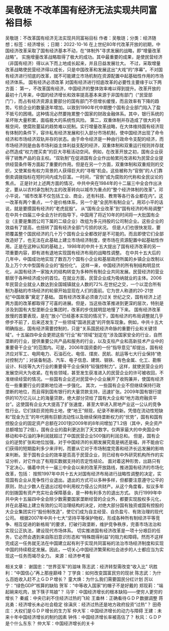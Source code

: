 # 吴敬琏  不改革国有经济无法实现共同富裕目标

吴敬琏：不改革国有经济无法实现共同富裕目标
作者：吴敬琏；分类：经济随想；标签：经济增长 ；日期：2022-10-16
在上世纪80年代改革开放的初期，中国经济改革采取了国有经济基本不动，在“体制外”寻求发展的战略，即“增量改革战略”。
实施增量改革战略取得了极大的成功。其中最重要的成果，是使民营经济（非国有经济）得以从下而上地成长起来，并且日益发展壮大。
不过，采取增量改革战略使民营经济得以成长，只是中国改革和发展这出“大戏”的“序幕”。不对国有经济进行彻底的改革，就不可能建立市场机制在资源配置中起基础性作用的市场经济体系。
国有经济必须改革
对国有经济进行彻底改革的必要性主要缘于以下两方面：
第一，不改革国有经济，中国经济的整体效率难以得到提升。改革开放的最初十几年来，中国的经济增长和效率提高基本来源于非国有部门（“民营部门”），而占有经济资源主要部分的国有部门不但增长缓慢，而且效率有下降的趋势。亏损企业的数量逐年增加。以致到1990年代中期整个国有企业部门陷入了盈不抵亏的困境。这种情况必然要拖累整个国家的财政金融体系。其中，银行系统的呆坏账大量积累，面临极大的系统性风险。
第二，双重体制并存造成了很大的寻租空间，使腐败蔓延的趋势难以扼制。实行增量改革战略，在大体维持国有经济现有体制的条件下，容许私有经济发展和引入部分市场机制，使中国经济出现了命令经济和市场经济双轨并存的状态。由于命令经济是一种由行政命令支配的经济，而市场经济则是由各市场利益主体利益支配的经济，双重体制和双重运行规则并存就必然造成“权力搅买卖”的巨大寻租活动空间。例如，在改革开放之初，国有企业获得了销售产品的自主权。“双轨制”在促进国有企业作出帕累托改进和为民营企业提供经营条件等方面起了重要的作用。但是在另一个方面，双重体制和双重规则的交织，又使某些有权力背景的人获得巨大的“寻租”机会。这些被称为“官倒”的人们靠倒卖调拨指标在短时间内成为巨富。一时间，“官倒”成为腐败的代称和全民议论的焦点。
正是针对上述两方面的情况，中共中央在1984年的十二届三中全会作出决定，要从以农村承包制为主的改革转向以城市为重点的“整个经济体制的改革”。邓小平说，“城市改革不仅包括工业、商业，还有科技、教育等各行各业都在内”。这一改革有两个重点，一个是价格体系，另一个是“全民所有制企业”。用邓小平的话说，就是要摸国有经济的“老虎屁股”。
从“国有企业改革”到“国有经济的布局调整”
在中共十四届三中全会方针的指导下，中国用了将近10年的时间将一大批国有企业（主要是集团公司下属的二级企业）改组为多元持股的公司制企业。这些企业的效益有了提高，也扭转了国有经济全部门亏损的状况。
但是人们也很快发现，要把覆盖整个国民经济的几十万个国有企业全都改好是不可能的。而且即使它们全部改造好了，也无法在此基础上建立市场经济制度，使市场在资源配置中起基础性作用。正是在这种认知的基础上，1998年的中共十五大提出了国有经济改革的另一项重要内容，即有进有退地实现国有经济布局的战略性调整。
在中共十五大后的几年中，中国成功地实现了数百万个国有小企业和基层政府所属的乡镇企业改制以及上万个大中型国有企业的“股份化”。
这样一来，中国经济的所有制结构明显优化，从国有经济一家独大的结构转变为多种所有制企业共同发展。民营经济的营业额居于各种经济成分的首位。在就业方面，民营企业成为吸纳就业的主体。2006年民营企业就业人数达到全国城镇就业人数的72%.在世纪之交，一个以混合所有制为基础的市场经济的轮廓开始显现在人们的面前。它为世人称道的20-21世纪“中国故事”奠定了基础。
国有经济改革必须奋力过关
世纪之交，国有经济上述两方面的改革都取得了可喜的进展。但是，当这些改革推进到更深的层次，特别是涉及到国有大型垄断企业集团时，改革的步伐就明显地慢了下来。
国有经济改革放慢的首要表现，是在“放小”已经基本实现的情况下，国有经济的布局调整就几乎停步不前了，后来还发生了一些领域“国进民退”的开倒车现象。例如，中共十五大明确指出，国有经济需要控制的，只是“关系国民经济命脉的重要行业和关键领域”。十五届四中全会更把这些“行业”和“领域”划定在“涉及国家安全的行业，自然垄断的行业，提供重要公共产品和服务的行业，以及支柱产业和高新技术产业中的重要骨干企业”的范围内。可是，2006年国资委的一份“指导意见”却提出，国有经济应对军工、电网电力、石油石化、电信、煤炭、民航、航运等七大行业保持“绝对控制力”；对装备制造、汽车、电子信息、建筑、钢铁、有色金属、化工、勘察设计、科技等九大行业的重要骨干企业保持“较强控制力”。这样，就使民营企业的发展空间大为收紧。在有些领域，甚至发生获准进入的民营企业的许可被收回，不准继续经营的情况。一些国有企业还对民营中小企业展开了收购兼并，使国有经济在一些重要行业的垄断地位进一步强化。
其次，一些国有企业不但继续保持行政垄断的地位，而且得到国有银行的大量贷款支持，迅速扩张。2009年国有银行提供的10万亿元以上的海量贷款，绝大部分贷给了国有大企业和“地方政府融资平台”。这使国有企业大大提高了扩张速度，甚至大举进入房地产业这一公认的竞争性行业。它们挟巨资抢购土地，使“地王”频现，纪录不断刷新。凭借在流动性短缺和“现金为王”的年代拥有巨额流动性以及继续保持垄断权力的“优势”，国有和国有控股企业的固定资产总额在2001到2009年的8年间增加了1.2倍（其中，央企资产总额增加了2倍）。国有企业的盈利更达到了天文数字。仅两家最大的中央国企中移动和中石油的净利润就超过了中国民营企业500强的利润总和。
但是，国有企业的逆势扩张和地位加强，对于中国经济的长期发展究竟是祸还是福，并不能由它们获得的短期盈利多少来评判，而要从它对于市场制度完善和经济长远发展的影响来判断。至于国有企业的效率是否高于民营企业，则已经有中外研究机构所作的实证分析，对它作出了有翔实数据支持的否定性结论。
面对着这种形势，出路只有下定决心，循着中共十一届三中全会以来的改革开放路线，推进国有经济的市场化改革，包括：
按照1997年中共十五大对国有经济布局进行战略性调整的决定，实现国有企业从竞争性行业退出。退出的方式可以多种多样，但都要注意遵守公平的原则，防止少数人在退出过程中利用权力侵占公共财产。从这个角度看，拟议多年的划拨国有资产充实社会保障基金，是一种有利多方的退出方式。
执行1999年中共中央十五届四中全会除少数需要国家垄断经营的企业外，都要实现股权多元化，并在此基础上建立有效的公司治理结构的决定，对绝大部分国有独资或国有控股的大企业集团实行“股份制改造”，使它们成为自主经营、自负盈亏、有效治理的现代公司。
根据2007年中共十七大“坚持平等保护物权，形成各种所有制经济平等竞争、相互促进的新格局”的要求，打破行政垄断，维护竞争秩序，完善市场法治和实现公正执法，建设现代市场体系。
切实推进国有经济改革是一项十分艰巨的任务，它必然会遇到来自陈旧意识形态和“特殊既得利益”的阻力和障碍。然而不这样完成这一任务就无法在中国建立起有利于实现共同富裕的法治市场经济制度和实现中国的持续稳定发展。因此，一切关心中国经济繁荣和社会进步的人士都应当为实现这一任务而竭尽全力。
来源：经济参考报

相关文章：
谢国忠：“世界亚军”的滋味
陈志武：经济转型需改变“收入比”
巩胜利：“中国信心”再上那座巅峰？
丁学良：如何改变国富民穷的现状
陈志武：为什么百姓收入赶不上ＧＤＰ增长？
童大焕：为什么我们需要国民分红计划
厉以宁：“绿色GDP”核算的缺陷
贺军：“中等收入国家”的帽子不是好戴的
郑现莉：“端起碗来吃肉，放下筷子骂娘”？
马宇：中国经济增长的根本缺陷——使穷人更穷的增长？
秦威：中央已刹不住经济过热的飞轮
王垂林：正确看待ＧＤＰ数据调整
蒋兆勇：经济增长未必社会稳定
徐滇庆：经济过热还是地方政府投资“过热”？
田奇庄：大权们是ＧＤＰ增长的生力军
仲大军：中国经济增长的动力与障碍
王建：未来十年中国经济增长的制约因素
钟伟：中国经济增长率被高估了？
秋风：ＧＤＰ是个什么东东？
仲大军：中国经济增长的关卡